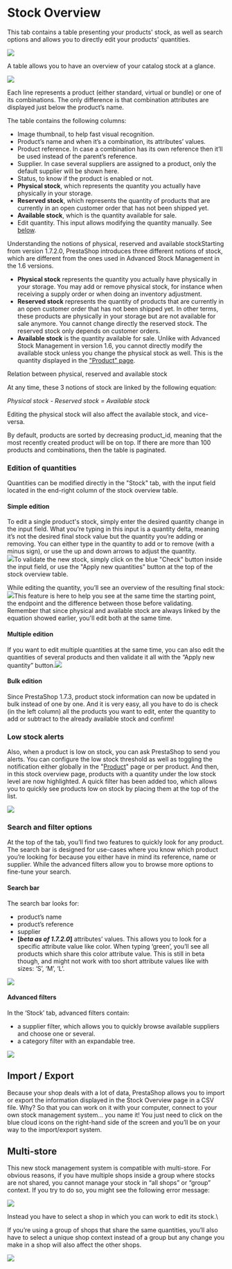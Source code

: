 # Stock Overview

This tab contains a table presenting your products' stock, as well as search options and allows you to directly edit your products' quantities.

![](<../../../../.gitbook/assets/56688695 (3) (3).png>)

A table allows you to have an overview of your catalog stock at a glance.

![](<../../../../.gitbook/assets/56688697 (3) (3) (2).png>)

Each line represents a product (either standard, virtual or bundle) or one of its combinations. The only difference is that combination attributes are displayed just below the product’s name.

The table contains the following columns:

* Image thumbnail, to help fast visual recognition.
* Product’s name and when it’s a combination, its attributes’ values.
* Product reference. In case a combination has its own reference then it’ll be used instead of the parent’s reference.
* Supplier. In case several suppliers are assigned to a product, only the default supplier will be shown here.
* Status, to know if the product is enabled or not.
* **Physical stock**, which represents the quantity you actually have physically in your storage.
* **Reserved stock**, which represents the quantity of products that are currently in an open customer order that has not been shipped yet.
* **Available stock**, which is the quantity available for sale.
* Edit quantity. This input allows modifying the quantity manually. See [below](stock-overview.md#Stockoverview-qty\_edition).

Understanding the notions of physical, reserved and available stockStarting from version 1.7.2.0, PrestaShop introduces three different notions of stock, which are different from the ones used in Advanced Stock Management in the 1.6 versions.

* **Physical stock** represents the quantity you actually have physically in your storage. You may add or remove physical stock, for instance when receiving a supply order or when doing an inventory adjustment.
* **Reserved stock** represents the quantity of products that are currently in an open customer order that has not been shipped yet. In other terms, these products are physically in your storage but are not available for sale anymore. You cannot change directly the reserved stock. The reserved stock only depends on customer orders.
* **Available stock** is the quantity available for sale. Unlike with Advanced Stock Management in version 1.6, you cannot directly modify the available stock unless you change the physical stock as well. This is the quantity displayed in the ["Product" page](../managing-products.md).

Relation between physical, reserved and available stock

At any time, these 3 notions of stock are linked by the following equation:

_Physical stock - Reserved stock = Available stock_

Editing the physical stock will also affect the available stock, and vice-versa.

&#x20;By default, products are sorted by decreasing product\_id, meaning that the most recently created product will be on top. If there are more than 100 products and combinations, then the table is paginated.

### Edition of quantities <a href="#stockoverview-qty_editioneditionofquantities" id="stockoverview-qty_editioneditionofquantities"></a>

Quantities can be modified directly in the "Stock" tab, with the input field located in the end-right column of the stock overview table.

#### Simple edition <a href="#stockoverview-simpleedition" id="stockoverview-simpleedition"></a>

To edit a single product's stock, simply enter the desired quantity change in the input field. What you’re typing in this input is a quantity delta, meaning it’s not the desired final stock value but the quantity you’re adding or removing. You can either type in the quantity to add or to remove (with a minus sign), or use the up and down arrows to adjust the quantity.\
![](<../../../../.gitbook/assets/54268490 (5) (1).gif>)To validate the new stock, simply click on the blue "Check" button inside the input field, or use the "Apply new quantities" button at the top of the stock overview table.

While editing the quantity, you’ll see an overview of the resulting final stock:![](<../../../../.gitbook/assets/56688698 (3) (3) (2).png>)This feature is here to help you see at the same time the starting point, the endpoint and the difference between those before validating. Remember that since physical and available stock are always linked by the equation showed earlier, you'll edit both at the same time.

#### Multiple edition <a href="#stockoverview-multipleedition" id="stockoverview-multipleedition"></a>

If you want to edit multiple quantities at the same time, you can also edit the quantities of several products and then validate it all with the “Apply new quantity” button.![](<../../../../.gitbook/assets/54266290 (3) (5) (1).gif>)

#### Bulk edition <a href="#stockoverview-bulkedition" id="stockoverview-bulkedition"></a>

Since PrestaShop 1.7.3, product stock information can now be updated in bulk instead of one by one. And it is very easy, all you have to do is check (in the left column) all the products you want to edit, enter the quantity to add or subtract to the already available stock and confirm!

### Low stock alerts  <a href="#stockoverview-lowstockalerts" id="stockoverview-lowstockalerts"></a>

Also, when a product is low on stock, you can ask PrestaShop to send you alerts. You can configure the low stock threshold as well as toggling the notification either globally in the "[Product](http://doc.prestashop.com/display/PS17/Managing+Products)" page or per product. And then, in this stock overview page, products with a quantity under the low stock level are now highlighted. A quick filter has been added too, which allows you to quickly see products low on stock by placing them at the top of the list.

![](<../../../../.gitbook/assets/55607508 (4) (3).png>)

### Search and filter options <a href="#stockoverview-searchandfilteroptions" id="stockoverview-searchandfilteroptions"></a>

At the top of the tab, you’ll find two features to quickly look for any product. The search bar is designed for use-cases where you know which product you’re looking for because you either have in mind its reference, name or supplier. While the advanced filters allow you to browse more options to fine-tune your search.

#### Search bar <a href="#stockoverview-stock_search_barsearchbar" id="stockoverview-stock_search_barsearchbar"></a>

The search bar looks for:

* product’s name
* product’s reference
* supplier
* **\[**_**beta as of 1.7.2.0**_**]** attributes’ values. This allows you to look for a specific attribute value like color. When typing ‘green’, you’ll see all products which share this color attribute value. This is still in beta though, and might not work with too short attribute values like with sizes: ‘S’, ‘M’, ‘L’.

![](<../../../../.gitbook/assets/54266294 (3) (5) (3).gif>)

#### Advanced filters <a href="#stockoverview-advancedfilters" id="stockoverview-advancedfilters"></a>

In the ‘Stock’ tab, advanced filters contain:

* a supplier filter, which allows you to quickly browse available suppliers and choose one or several.
* a category filter with an expandable tree.

![](<../../../../.gitbook/assets/56688700 (3) (3) (2).png>)

## Import / Export <a href="#stockoverview-import-export" id="stockoverview-import-export"></a>

Because your shop deals with a lot of data, PrestaShop allows you to import or export the information displayed in the Stock Overview page in a CSV file. Why? So that you can work on it with your computer, connect to your own stock management system… you name it! You just need to click on the blue cloud icons on the right-hand side of the screen and you’ll be on your way to the import/export system.

## Multi-store <a href="#stockoverview-multi-store" id="stockoverview-multi-store"></a>

This new stock management system is compatible with multi-store. For obvious reasons, if you have multiple shops inside a group where stocks are not shared, you cannot manage your stock in “all shops” or “group” context. If you try to do so, you might see the following error message:

![](<../../../../.gitbook/assets/56688701 (3) (3) (1).png>)

Instead you have to select a shop in which you can work to edit its stock.\


If you’re using a group of shops that share the same quantities, you’ll also have to select a unique shop context instead of a group but any change you make in a shop will also affect the other shops.

![](<../../../../.gitbook/assets/56688702 (3) (3) (3).png>)
